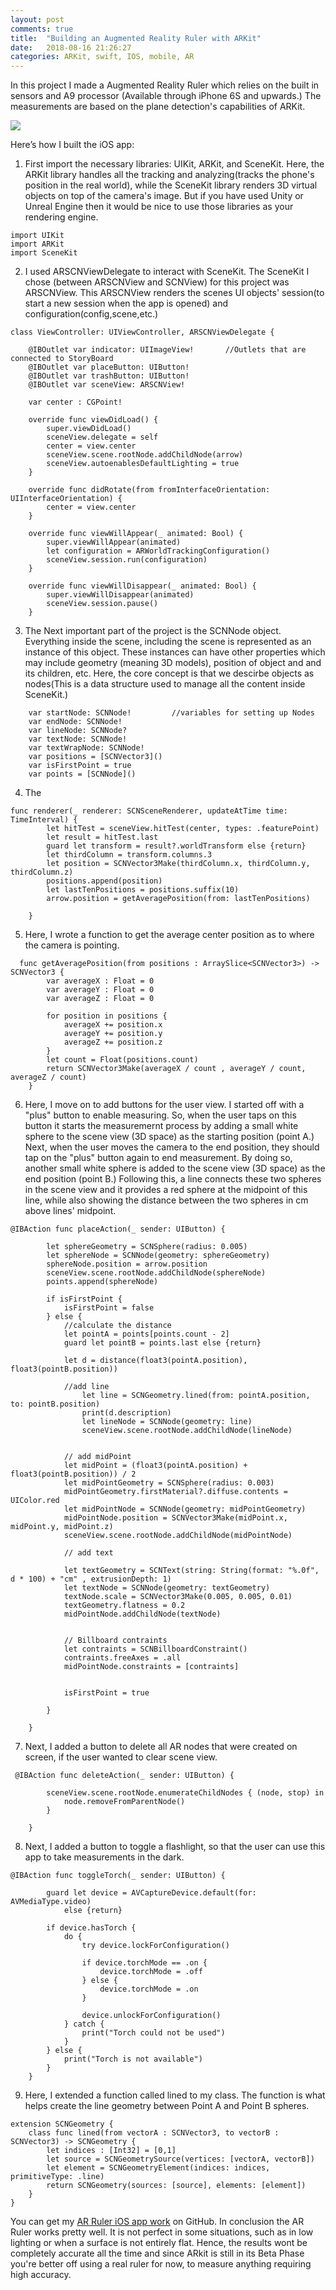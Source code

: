 ```yaml
---
layout: post
comments: true
title:  "Building an Augmented Reality Ruler with ARKit"
date:   2018-08-16 21:26:27
categories: ARKit, swift, IOS, mobile, AR
---
```


In this project I made a Augmented Reality Ruler which relies on the built in sensors and A9 processor (Available through iPhone 6S and upwards.) The measurements are based on the plane detection's capabilities of ARKit. 

<div class="imgcap">
<img src="/assets/bass/ARL1.PNG">
</div>



Here’s how I built the iOS app:

1. First import the necessary libraries: UIKit, ARKit, and SceneKit. Here, the ARKit library handles all the tracking and analyzing(tracks the phone's position in the real world), while the SceneKit library renders 3D virtual objects on top of the camera's image. But if you have used Unity or Unreal Engine then it would be nice to use those libraries as your rendering engine.
```
import UIKit
import ARKit
import SceneKit
```

2. I used ARSCNViewDelegate to interact with SceneKit. The SceneKit I chose (between ARSCNView and SCNView) for this project was ARSCNView. This ARSCNView renders the scenes UI objects' session(to start a new session when the app is opened) and configuration(config,scene,etc.)
```
class ViewController: UIViewController, ARSCNViewDelegate {
    
    @IBOutlet var indicator: UIImageView!       //Outlets that are connected to StoryBoard
    @IBOutlet var placeButton: UIButton!
    @IBOutlet var trashButton: UIButton!
    @IBOutlet var sceneView: ARSCNView!
    
    var center : CGPoint!

    override func viewDidLoad() {
        super.viewDidLoad()
        sceneView.delegate = self
        center = view.center
        sceneView.scene.rootNode.addChildNode(arrow)
        sceneView.autoenablesDefaultLighting = true
    }

    override func didRotate(from fromInterfaceOrientation: UIInterfaceOrientation) {
        center = view.center
    }

    override func viewWillAppear(_ animated: Bool) {
        super.viewWillAppear(animated)
        let configuration = ARWorldTrackingConfiguration()
        sceneView.session.run(configuration)
    }

    override func viewWillDisappear(_ animated: Bool) {
        super.viewWillDisappear(animated)
        sceneView.session.pause()
    }
```


3. The Next important part of the project is the SCNNode object. Everything inside the scene, including the scene is represented as an instance of this object. These instances can have other properties which may include geometry (meaning 3D models), position of object and and its children, etc. Here, the core concept is that we descirbe objects as nodes(This is a data structure used to manage all the content inside SceneKit.) 
```
    var startNode: SCNNode!         //variables for setting up Nodes
    var endNode: SCNNode!
    var lineNode: SCNNode?
    var textNode: SCNNode!
    var textWrapNode: SCNNode!
    var positions = [SCNVector3]()
    var isFirstPoint = true
    var points = [SCNNode]()
```


4. The  
```
func renderer(_ renderer: SCNSceneRenderer, updateAtTime time: TimeInterval) {
        let hitTest = sceneView.hitTest(center, types: .featurePoint)
        let result = hitTest.last
        guard let transform = result?.worldTransform else {return}
        let thirdColumn = transform.columns.3
        let position = SCNVector3Make(thirdColumn.x, thirdColumn.y, thirdColumn.z)
        positions.append(position)
        let lastTenPositions = positions.suffix(10)
        arrow.position = getAveragePosition(from: lastTenPositions)
        
    }
```


5. Here, I wrote a function to get the average center position as to where the camera is pointing.
```
  func getAveragePosition(from positions : ArraySlice<SCNVector3>) -> SCNVector3 {
        var averageX : Float = 0
        var averageY : Float = 0
        var averageZ : Float = 0

        for position in positions {
            averageX += position.x
            averageY += position.y
            averageZ += position.z
        }
        let count = Float(positions.count)
        return SCNVector3Make(averageX / count , averageY / count, averageZ / count)
    } 
```


6. Here, I move on to add buttons for the user view. I started off with a "plus" button to enable measuring. So, when the user taps on this button it starts the measuremernt process by adding a small white sphere to the scene view (3D space) as the starting position (point A.) Next, when the user moves the camera to the end position, they should tap on the "plus" button again to end measurement. By doing so, another small white sphere is added to the scene view (3D space) as the end position (point B.) Following this, a line connects these two spheres in the scene view and it provides a red sphere at the midpoint of this line, while also showing the distance between the two spheres in cm above lines' midpoint.
```
@IBAction func placeAction(_ sender: UIButton) {
        
        let sphereGeometry = SCNSphere(radius: 0.005)
        let sphereNode = SCNNode(geometry: sphereGeometry)
        sphereNode.position = arrow.position
        sceneView.scene.rootNode.addChildNode(sphereNode)
        points.append(sphereNode)
        
        if isFirstPoint {
            isFirstPoint = false
        } else {
            //calculate the distance
            let pointA = points[points.count - 2]
            guard let pointB = points.last else {return}
            
            let d = distance(float3(pointA.position), float3(pointB.position))
            
            //add line
                let line = SCNGeometry.lined(from: pointA.position, to: pointB.position)
                print(d.description)
                let lineNode = SCNNode(geometry: line)
                sceneView.scene.rootNode.addChildNode(lineNode)
            
            
            // add midPoint
            let midPoint = (float3(pointA.position) + float3(pointB.position)) / 2
            let midPointGeometry = SCNSphere(radius: 0.003)
            midPointGeometry.firstMaterial?.diffuse.contents = UIColor.red
            let midPointNode = SCNNode(geometry: midPointGeometry)
            midPointNode.position = SCNVector3Make(midPoint.x, midPoint.y, midPoint.z)
            sceneView.scene.rootNode.addChildNode(midPointNode)
            
            // add text
            
            let textGeometry = SCNText(string: String(format: "%.0f", d * 100) + "cm" , extrusionDepth: 1)
            let textNode = SCNNode(geometry: textGeometry)
            textNode.scale = SCNVector3Make(0.005, 0.005, 0.01)
            textGeometry.flatness = 0.2
            midPointNode.addChildNode(textNode)
            
            
            // Billboard contraints
            let contraints = SCNBillboardConstraint()
            contraints.freeAxes = .all
            midPointNode.constraints = [contraints]
            
            
            isFirstPoint = true   
            
        }
        
    }
```


7. Next, I added a button to delete all AR nodes that were created on screen, if the user wanted to clear scene view.
```
 @IBAction func deleteAction(_ sender: UIButton) {
       
        sceneView.scene.rootNode.enumerateChildNodes { (node, stop) in
            node.removeFromParentNode()
        }
        
    }
```


8. Next, I added a button to toggle a flashlight, so that the user can use this app to take measurements in the dark.
```
@IBAction func toggleTorch(_ sender: UIButton) {
        
        guard let device = AVCaptureDevice.default(for: AVMediaType.video)
            else {return}
        
        if device.hasTorch {
            do {
                try device.lockForConfiguration()
                
                if device.torchMode == .on {
                    device.torchMode = .off
                } else {
                    device.torchMode = .on
                }
                
                device.unlockForConfiguration()
            } catch {
                print("Torch could not be used")
            }
        } else {
            print("Torch is not available")
        }
    }
```


9. Here, I extended a function called lined to my class. The function is what helps create the line geometry between Point A and Point B spheres.
```
extension SCNGeometry {
    class func lined(from vectorA : SCNVector3, to vectorB : SCNVector3) -> SCNGeometry {
        let indices : [Int32] = [0,1]
        let source = SCNGeometrySource(vertices: [vectorA, vectorB])
        let element = SCNGeometryElement(indices: indices, primitiveType: .line)
        return SCNGeometry(sources: [source], elements: [element])
    }
}
```


You can get my [AR Ruler iOS app work](https://github.com/aaronjohn2/AR-Ruler) on GitHub. In conclusion the AR Ruler works pretty well. It is not perfect in some situations, such as in low lighting or when a surface is not entirely flat. Hence, the results wont be completely accurate all the time and since ARkit is still in its Beta Phase you're better off using a real ruler for now, to measure anything requiring high accuracy.
